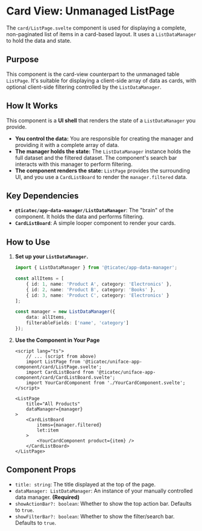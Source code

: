 # Card View: Unmanaged ListPage

The `card/ListPage.svelte` component is used for displaying a complete, non-paginated list of items in a card-based layout. It uses a `ListDataManager` to hold the data and state.

## Purpose

This component is the card-view counterpart to the unmanaged table `ListPage`. It's suitable for displaying a client-side array of data as cards, with optional client-side filtering controlled by the `ListDataManager`.

## How It Works
This component is a **UI shell** that renders the state of a `ListDataManager` you provide.
- **You control the data:** You are responsible for creating the manager and providing it with a complete array of data.
- **The manager holds the state:** The `ListDataManager` instance holds the full dataset and the filtered dataset. The component's search bar interacts with this manager to perform filtering.
- **The component renders the state:** `ListPage` provides the surrounding UI, and you use a `CardListBoard` to render the `manager.filtered` data.

## Key Dependencies
-   **`@ticatec/app-data-manager/ListDataManager`**: The "brain" of the component. It holds the data and performs filtering.
-   **`CardListBoard`**: A simple looper component to render your cards.

## How to Use

1.  **Set up your `ListDataManager`.**

    ```ts
    import { ListDataManager } from '@ticatec/app-data-manager';

    const allItems = [
        { id: 1, name: 'Product A', category: 'Electronics' },
        { id: 2, name: 'Product B', category: 'Books' },
        { id: 3, name: 'Product C', category: 'Electronics' }
    ];

    const manager = new ListDataManager({
        data: allItems,
        filterableFields: ['name', 'category']
    });
    ```

2.  **Use the Component in Your Page**

    ```svelte
    <script lang="ts">
        // ... (script from above)
        import ListPage from '@ticatec/uniface-app-component/card/ListPage.svelte';
        import CardListBoard from '@ticatec/uniface-app-component/card/CardListBoard.svelte';
        import YourCardComponent from './YourCardComponent.svelte';
    </script>

    <ListPage
        title="All Products"
        dataManager={manager}
    >
        <CardListBoard
            items={manager.filtered}
            let:item
        >
            <YourCardComponent product={item} />
        </CardListBoard>
    </ListPage>
    ```

## Component Props

-   `title: string`: The title displayed at the top of the page.
-   `dataManager: ListDataManager`: An instance of your manually controlled data manager. **(Required)**
-   `showActionBar?: boolean`: Whether to show the top action bar. Defaults to `true`.
-   `showFilterBar?: boolean`: Whether to show the filter/search bar. Defaults to `true`.